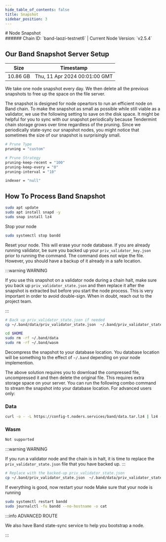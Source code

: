 ```yaml
---
hide_table_of_contents: false
title: Snapshot
sidebar_position: 3
---
```


<div class="h1-with-icon icon-band">
# Node Snapshot
</div>
###### Chain ID: `band-laozi-testnet6` | Current Node Version: `v2.5.4`

## Our Band Snapshot Server Setup

| Size   | Timestamp    |
|--------|--------------|
| 10.86 GB | Thu, 11 Apr 2024 00:01:00 GMT  |


We take one node snapshot every day. We then delete all the previous snapshots to free up the space on the file server.

The snapshot is designed for node opeartors to run an efficient node on Band chain. To make the snapshot as small as possible while still viable as a validator, we use the following setting to save on the disk space. It might be helpful for you to sync with our snapshot periodically because Tendermint chain storage grows over time regardless of the pruning. Since we periodically state-sync our snapshot nodes, you might notice that sometimes the size of our snapshot is surprisingly small.

```bash title="app.toml"
# Prune Type
pruning = "custom"

# Prune Strategy
pruning-keep-recent = "100"
pruning-keep-every = "0"
pruning-interval = "10"
```

```bash title="config.toml"
indexer = "null"
```

## How To Process Band Snapshot
```bash
sudo apt update
sudo apt install snapd -y
sudo snap install lz4
```

Stop your node
```bash
sudo systemctl stop bandd
```
Reset your node. This will erase your node database. If you are already running validator, be sure you backed up your `priv_validator_key.json` prior to running the command. The command does not wipe the file. However, you should have a backup of it already in a safe location.

:::warning WARNING

If you use this snapshot on a validator node during a chain halt, make sure you back up `priv_validator_state.json` and then replace it after the snapshot is extracted but before you start the node process. This is very important in order to avoid double-sign. When in doubt, reach out to the project team.

:::

```bash
# Back up priv_validator_state.json if needed
cp ~/.band/data/priv_validator_state.json  ~/.band/priv_validator_state.json

cd $HOME
sudo rm -rf ~/.band/data
sudo rm -rf ~/.band/wasm
```

Decompress the snapshot to your database location. You database location will be something to the effect of `~/.band` depending on your node implemention.

The above solution requires you to download the compressed file, uncompressed it and then delete the original file. This requires extra storage space on your server. You can run the following combo command to stream the snapshot into your database location. For advanced users only:
### Data
```bash
curl -o - -L https://config-t.noders.services/band/data.tar.lz4 | lz4 -d | tar -x -C ~/.band
```
### Wasm
```bash
Not supported
```

:::warning WARNING

If you run a validator node and the chain is in halt, it is time to replace the `priv_validator_state.json` file that you have backed up.
:::

```bash
# Replace with the backed-up priv_validator_state.json
cp ~/.band/priv_validator_state.json  ~/.band/data/priv_validator_state.json
```

If everything is good, now restart your node
Make sure that your node is running

```bash
sudo systemctl restart bandd
sudo journalctl -fu bandd --no-hostname -o cat
```

:::info ADVANCED ROUTE

We also have Band state-sync service to help you bootstrap a node.

:::
